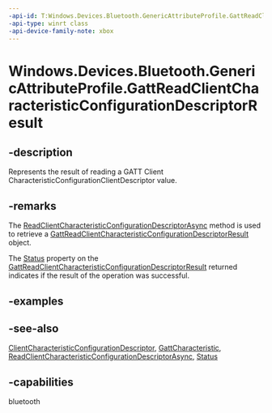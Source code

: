 ```yaml
---
-api-id: T:Windows.Devices.Bluetooth.GenericAttributeProfile.GattReadClientCharacteristicConfigurationDescriptorResult
-api-type: winrt class
-api-device-family-note: xbox
---
```


<!-- Class syntax.
public class GattReadClientCharacteristicConfigurationDescriptorResult : Windows.Devices.Bluetooth.GenericAttributeProfile.IGattReadClientCharacteristicConfigurationDescriptorResult, Windows.Devices.Bluetooth.GenericAttributeProfile.IGattReadClientCharacteristicConfigurationDescriptorResult2
-->

# Windows.Devices.Bluetooth.GenericAttributeProfile.GattReadClientCharacteristicConfigurationDescriptorResult

## -description
Represents the result of reading a GATT Client CharacteristicConfigurationClientDescriptor value.

## -remarks
The [ReadClientCharacteristicConfigurationDescriptorAsync](gattcharacteristic_readclientcharacteristicconfigurationdescriptorasync_310627851.md) method is used to retrieve a [GattReadClientCharacteristicConfigurationDescriptorResult](gattreadclientcharacteristicconfigurationdescriptorresult.md) object.

The [Status](gattreadclientcharacteristicconfigurationdescriptorresult_status.md) property on the [GattReadClientCharacteristicConfigurationDescriptorResult](gattreadclientcharacteristicconfigurationdescriptorresult.md) returned indicates if the result of the operation was successful.

## -examples

## -see-also
[ClientCharacteristicConfigurationDescriptor](gattreadclientcharacteristicconfigurationdescriptorresult_clientcharacteristicconfigurationdescriptor.md), [GattCharacteristic](gattcharacteristic.md), [ReadClientCharacteristicConfigurationDescriptorAsync](gattcharacteristic_readclientcharacteristicconfigurationdescriptorasync_310627851.md), [Status](gattreadclientcharacteristicconfigurationdescriptorresult_status.md)
## -capabilities
bluetooth
